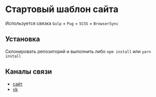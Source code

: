 # Стартовый шаблон сайта

Используется связка `Gulp` + `Pug` + `SCSS` + `BrowserSync`

## Установка

Склонировать репозиторий и выполнить либо `npm install` или `yarn install`

## Каналы связи

- [сайт](https://prokhorov-igor.ru)
- [vk](https://vk.com/webprogrammer77)
